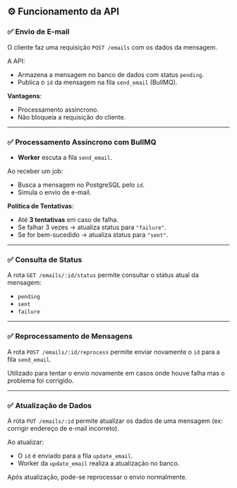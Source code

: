 ## ⚙️ Funcionamento da API

### ✅ Envio de E-mail

O cliente faz uma requisição `POST /emails` com os dados da mensagem.

A API:

- Armazena a mensagem no banco de dados com status `pending`.
- Publica o `id` da mensagem na fila `send_email` (BullMQ).

**Vantagens**:

- Processamento assíncrono.
- Não bloqueia a requisição do cliente.

---

### ✅ Processamento Assíncrono com BullMQ

- **Worker** escuta a fila `send_email`.

Ao receber um job:

- Busca a mensagem no PostgreSQL pelo `id`.
- Simula o envio de e-mail.

**Política de Tentativas**:

- Até **3 tentativas** em caso de falha.
- Se falhar 3 vezes → atualiza status para `"failure"`.
- Se for bem-sucedido → atualiza status para `"sent"`.

---

### ✅ Consulta de Status

A rota `GET /emails/:id/status` permite consultar o status atual da mensagem:

- `pending`
- `sent`
- `failure`

---

### ✅ Reprocessamento de Mensagens

A rota `POST /emails/:id/reprocess` permite enviar novamente o `id` para a fila `send_email`.

Utilizado para tentar o envio novamente em casos onde houve falha mas o problema foi corrigido.

---

### ✅ Atualização de Dados

A rota `PUT /emails/:id` permite atualizar os dados de uma mensagem (ex: corrigir endereço de e-mail incorreto).

Ao atualizar:

- O `id` é enviado para a fila `update_email`.
- Worker da `update_email` realiza a atualização no banco.

Após atualização, pode-se reprocessar o envio normalmente.

